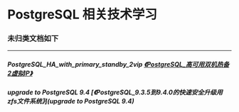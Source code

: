 # PostgreSQL 相关技术学习

### 未归类文档如下  
----  
#####  PostgreSQL_HA_with_primary_standby_2vip  [《PostgreSQL_高可用双机热备2虚拟IP》](PostgreSQL_HA_with_primary_standby_2vip) 
#####  upgrade to PostgreSQL 9.4 [《PostgreSQL_9.3.5到9.4.0的快速安全升级用zfs文件系统》](upgrade to PostgreSQL 9.4) 


